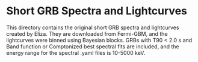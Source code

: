 # Short GRB Spectra and Lightcurves

This directory contains the original short GRB spectra and lightcurves created by Eliza. They are downloaded from Fermi-GBM, and the lightcurves were binned using Bayesian blocks. GRBs with T90 < 2.0 s and Band function or Comptonized best spectral fits are included, and the energy range for the spectral .yaml files is 10-5000 keV.
